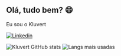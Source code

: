 ## Olá, tudo bem? 😄
Eu sou o Kluvert

[![Linkedin](https://img.shields.io/badge/LinkedIn-0077B5?style=for-the-badge&logo=linkedin&logoColor=white)](https://www.linkedin.com/in/kluvert-gabriel-silva-rocha-661841268)

![Kluvert GitHub stats](https://github-readme-stats.vercel.app/api?username=Kluvert1409&show_icons=true&theme=radical&locale=pt-br) ![Langs mais usadas](https://github-readme-stats.vercel.app/api/top-langs/?username=Kluvert1409&layout=donut&locale=pt-br&theme=radical)
